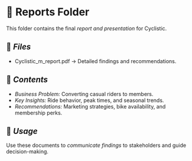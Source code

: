 # 📂 Reports Folder
This folder contains the final *report and presentation* for Cyclistic.

## 📜 *Files*
- Cyclistic_m_report.pdf → Detailed findings and recommendations.

## 📌 *Contents*
- *Business Problem:* Converting casual riders to members.
- *Key Insights:* Ride behavior, peak times, and seasonal trends.
- *Recommendations:* Marketing strategies, bike availability, and membership perks.

## 📢 *Usage*
Use these documents to *communicate findings* to stakeholders and guide decision-making.
